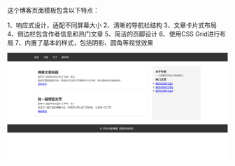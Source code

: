 这个博客页面模板包含以下特点：

1、响应式设计，适配不同屏幕大小
2、清晰的导航栏结构
3、文章卡片式布局
4、侧边栏包含作者信息和热门文章
5、简洁的页脚设计
6、使用CSS Grid进行布局
7、内置了基本的样式，包括阴影、圆角等视觉效果

![alt text](image-1.png)


